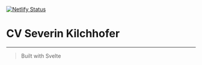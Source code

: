 [![Netlify Status](https://api.netlify.com/api/v1/badges/37c93d3b-2c67-4db6-9c4e-423650159c8e/deploy-status)](https://app.netlify.com/sites/cv-severinkilchhofer/deploys)

# CV Severin Kilchhofer

---

> Built with Svelte
